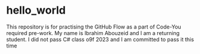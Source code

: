 # hello_world
This repository is for practising the GitHub Flow as a part of Code-You required pre-work. My name is Ibrahim Abouzeid and I am a returning student. I did not pass C# class o9f 2023 and I am committed to pass it this time
